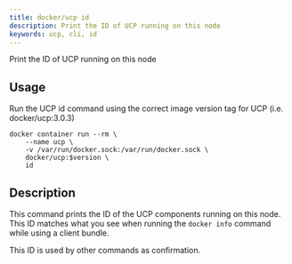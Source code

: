 ```yaml
---
title: docker/ucp id
description: Print the ID of UCP running on this node
keywords: ucp, cli, id
---
```


Print the ID of UCP running on this node

## Usage

Run the UCP id command using the correct image version tag for UCP (i.e. docker/ucp:3.0.3)

```
docker container run --rm \
    --name ucp \
    -v /var/run/docker.sock:/var/run/docker.sock \
    docker/ucp:$version \
    id
```

## Description

This command prints the ID of the UCP components running on this node. This ID
matches what you see when running the `docker info` command while using
a client bundle.

This ID is used by other commands as confirmation.

